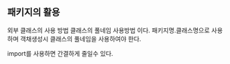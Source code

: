 ## 패키지의 활용

외부 클래스의 사용 방법 클래스의 풀네임 사용방법 이다.
패키지명.클래스명으로 사용하며 객채생성시 클래스의 풀네임을 사용하여야 한다.

import를 사용하면 간결하게 줄일수 있다.
